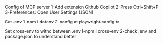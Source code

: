 Config of MCP server
    1-Add extension Github Copilot
    2-Press Ctrl+Shift+P
    3-Preferences: Open User Settings (JSON)

Set .env
    1-npm i dotenv
    2-config at playwright.config.ts

Set cross-env to withc between .env
    1-npm i cross-env
    2-check .env and package.json to understand better